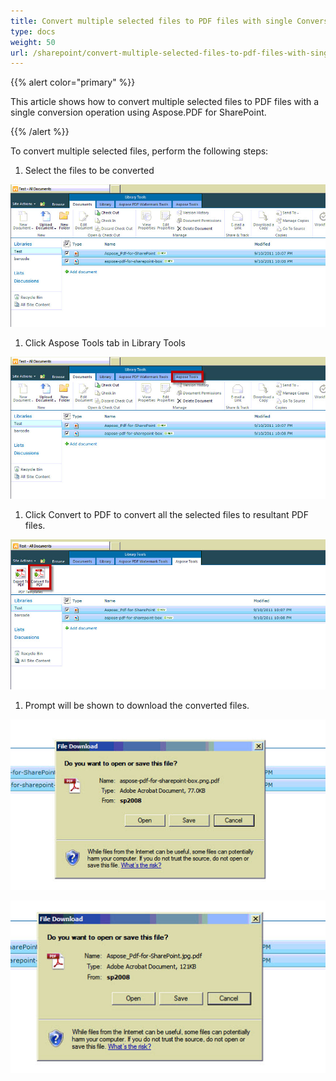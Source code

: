 ```yaml
---
title: Convert multiple selected files to PDF files with single Conversion Request
type: docs
weight: 50
url: /sharepoint/convert-multiple-selected-files-to-pdf-files-with-single-conversion-request/
---
```


{{% alert color="primary" %}} 

This article shows how to convert multiple selected files to PDF files with a single conversion operation using Aspose.PDF for SharePoint.

{{% /alert %}} 

To convert multiple selected files, perform the following steps:

1. Select the files to be converted 

![todo:image_alt_text](convert-multiple-selected-files-to-pdf-files-with-single-conversion-request_1.jpg)

1. Click Aspose Tools tab in Library Tools 

![todo:image_alt_text](convert-multiple-selected-files-to-pdf-files-with-single-conversion-request_2.jpg)

1. Click Convert to PDF to convert all the selected files to resultant PDF files. 

![todo:image_alt_text](convert-multiple-selected-files-to-pdf-files-with-single-conversion-request_3.jpg)

1. Prompt will be shown to download the converted files. 

![todo:image_alt_text](convert-multiple-selected-files-to-pdf-files-with-single-conversion-request_4.jpg)

![todo:image_alt_text](convert-multiple-selected-files-to-pdf-files-with-single-conversion-request_5.jpg)
